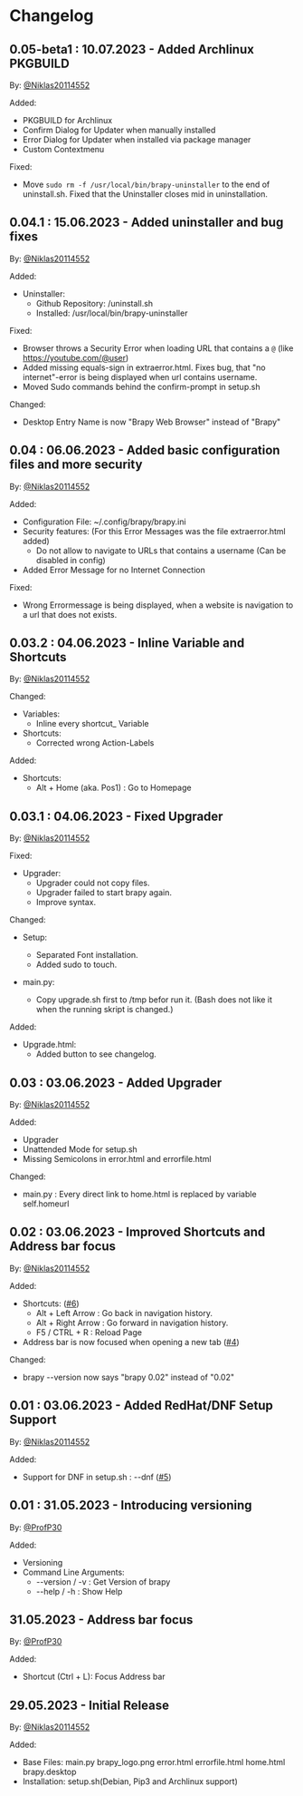 # Changelog

## 0.05-beta1 : 10.07.2023 - Added Archlinux PKGBUILD 

By: [@Niklas20114552](https://github.com/Niklas20114552)

Added:

- PKGBUILD for Archlinux
- Confirm Dialog for Updater when manually installed
- Error Dialog for Updater when installed via package manager
- Custom Contextmenu

Fixed:

- Move ```sudo rm -f /usr/local/bin/brapy-uninstaller``` to the end of uninstall.sh. Fixed that the Uninstaller closes mid in uninstallation.

## 0.04.1 : 15.06.2023 - Added uninstaller and bug fixes

By: [@Niklas20114552](https://github.com/Niklas20114552)

Added:

- Uninstaller:
    - Github Repository: /uninstall.sh
    - Installed: /usr/local/bin/brapy-uninstaller

Fixed:

- Browser throws a Security Error when loading URL that contains a ```@``` (like https://youtube.com/@user) 
- Added missing equals-sign in extraerror.html. Fixes bug, that "no internet"-error is being displayed when url contains username.
- Moved Sudo commands behind the confirm-prompt in setup.sh

Changed:

- Desktop Entry Name is now "Brapy Web Browser" instead of "Brapy"

## 0.04 : 06.06.2023 - Added basic configuration files and more security

By: [@Niklas20114552](https://github.com/Niklas20114552)

Added:

- Configuration File: ~/.config/brapy/brapy.ini
- Security features: (For this Error Messages was the file extraerror.html added)
    - Do not allow to navigate to URLs that contains a username (Can be disabled in config)
- Added Error Message for no Internet Connection

Fixed:

- Wrong Errormessage is being displayed, when a website is navigation to a url that does not exists.

## 0.03.2 : 04.06.2023 - Inline Variable and Shortcuts

By: [@Niklas20114552](https://github.com/Niklas20114552)

Changed:

- Variables:
    - Inline every shortcut_ Variable
- Shortcuts:
    - Corrected wrong Action-Labels

Added:

- Shortcuts:
    - Alt + Home (aka. Pos1) : Go to Homepage

## 0.03.1 : 04.06.2023 - Fixed Upgrader

By: [@Niklas20114552](https://github.com/Niklas20114552)

Fixed:

- Upgrader:
    - Upgrader could not copy files.
    - Upgrader failed to start brapy again.
    - Improve syntax.

Changed:

- Setup:
    - Separated Font installation.
    - Added sudo to touch.

- main.py:
    - Copy upgrade.sh first to /tmp befor run it. (Bash does not like it when the running skript is changed.)

Added:

- Upgrade.html:
    - Added button to see changelog.

## 0.03 : 03.06.2023 - Added Upgrader

By: [@Niklas20114552](https://github.com/Niklas20114552)

Added:

- Upgrader
- Unattended Mode for setup.sh
- Missing Semicolons in error.html and errorfile.html

Changed:

- main.py : Every direct link to home.html is replaced by variable self.homeurl

## 0.02 : 03.06.2023 - Improved Shortcuts and Address bar focus

By: [@Niklas20114552](https://github.com/Niklas20114552)

Added: 

- Shortcuts: ([#6](https://github.com/Niklas20114552/brapy/issues/6))
    - Alt + Left Arrow : Go back in navigation history.
    - Alt + Right Arrow : Go forward in navigation history.
    - F5 / CTRL + R : Reload Page
- Address bar is now focused when opening a new tab ([#4](https://github.com/Niklas20114552/brapy/pull/4))

Changed:

- brapy --version now says "brapy 0.02" instead of "0.02"


## 0.01 : 03.06.2023 - Added RedHat/DNF Setup Support

By: [@Niklas20114552](https://github.com/Niklas20114552)

Added:

- Support for DNF in setup.sh : --dnf ([#5](https://github.com/Niklas20114552/brapy/issues/5))

## 0.01 : 31.05.2023 - Introducing versioning

By: [@ProfP30](https://github.com/ProfP30)

Added:

- Versioning
- Command Line Arguments:
    - --version / -v : Get Version of brapy
    - --help / -h : Show Help

## 31.05.2023 - Address bar focus

By: [@ProfP30](https://github.com/ProfP30)

Added:

- Shortcut (Ctrl + L): Focus Address bar


## 29.05.2023 - Initial Release

By: [@Niklas20114552](https://github.com/Niklas20114552)

Added:

- Base Files: main.py brapy_logo.png error.html errorfile.html home.html brapy.desktop
- Installation: setup.sh(Debian, Pip3 and Archlinux support)
